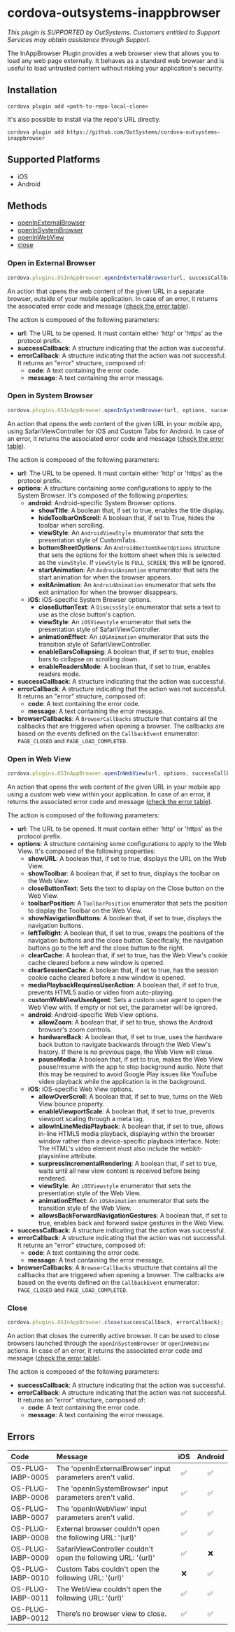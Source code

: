 # cordova-outsystems-inappbrowser

*This plugin is SUPPORTED by OutSystems. Customers entitled to Support Services may obtain assistance through Support.*

The InAppBrowser Plugin provides a web browser view that allows you to load any web page externally. It behaves as a standard web browser and is useful to load untrusted content without risking your application's security.

## Installation

```console
cordova plugin add <path-to-repo-local-clone>
```

It's also possible to install via the repo's URL directly.

```console
cordova plugin add https://github.com/OutSystems/cordova-outsystems-inappbrowser
```

## Supported Platforms

- iOS
- Android

## Methods

* [openInExternalBrowser](#open-in-external-browser)
* [openInSystemBrowser](#open-in-system-browser)
* [openInWebView](#open-in-webview)
* [close](#close)

### Open in External Browser

```js
cordova.plugins.OSInAppBrowser.openInExternalBrowser(url, successCallback, errorCallback);
````

An action that opens the web content of the given URL in a separate browser, outside of your mobile application. 
In case of an error, it returns the associated error code and message ([check the error table](#errors)).

The action is composed of the following parameters:

- **url**: The URL to be opened. It must contain either 'http' or 'https' as the protocol prefix.
- **successCallback**: A structure indicating that the action was successful.
- **errorCallback**: A structure indicating that the action was not successful. It returns an "error" structure, composed of:
	- **code**: A text containing the error code.
	- **message**: A text containing the error message.

### Open in System Browser

```js
cordova.plugins.OSInAppBrowser.openInSystemBrowser(url, options, successCallback, errorCallback, browserCallbacks);
```

An action that opens the web content of the given URL in your mobile app, using SafariViewController for iOS and Custom Tabs for Android.
In case of an error, it returns the associated error code and message ([check the error table](#errors)).

The action is composed of the following parameters:

- **url**: The URL to be opened. It must contain either 'http' or 'https' as the protocol prefix.
- **options**: A structure containing some configurations to apply to the System Browser. It's composed of the following properties:
	- **android**: Android-specific System Browser options.
		- **showTitle**: A boolean that, if set to true, enables the title display.
		- **hideToolbarOnScroll**: A boolean that, if set to True, hides the toolbar when scrolling.
		- **viewStyle**: An `AndroidViewStyle` enumerator that sets the presentation style of CustomTabs.
		- **bottomSheetOptions**: An `AndroidBottomSheetOptions` structure that sets the options for the bottom sheet when this is selected as the `viewStyle`. If `viewStyle` is `FULL_SCREEN`, this will be ignored.
		- **startAnimation**: An `AndroidAnimation` enumerator that sets the start animation for when the browser appears.
		- **exitAnimation**: An `AndroidAnimation` enumerator that sets the exit animation for when the browser disappears.
	- **iOS**: iOS-specific System Browser options.
		- **closeButtonText**: A `DismissStyle` enumerator that sets a text to use as the close button's caption.
		- **viewStyle**: An `iOSViewstyle` enumerator that sets the presentation style of SafariViewController.
		- **animationEffect**: An `iOSAnimation` enumerator that sets the transition style of SafariViewController.
		- **enableBarsCollapsing**: A boolean that, if set to true, enables bars to collapse on scrolling down.
		- **enableReadersMode**: A boolean that, if set to true, enables readers mode.
- **successCallback**: A structure indicating that the action was successful.
- **errorCallback**: A structure indicating that the action was not successful. It returns an "error" structure, composed of:
	- **code**: A text containing the error code.
	- **message**: A text containing the error message.
- **browserCallbacks**: A `BrowserCallbacks` structure that contains all the callbacks that are triggered when opening a browser. The callbacks are based on the events defined on the `CallbackEvent` enumerator: `PAGE_CLOSED` and `PAGE_LOAD_COMPLETED`.

### Open in Web View

```js
cordova.plugins.OSInAppBrowser.openInWebView(url, options, successCallback, errorCallback, browserCallbacks);
```

An action that opens the web content of the given URL in your mobile app using a custom web view within your application.
In case of an error, it returns the associated error code and message ([check the error table](#errors)).

The action is composed of the following parameters:

- **url**: The URL to be opened. It must contain either 'http' or 'https' as the protocol prefix.
- **options**: A structure containing some configurations to apply to the Web View. It's composed of the following properties:
	- **showURL**: A boolean that, if set to true, displays the URL on the Web View.
	- **showToolbar**: A boolean that, if set to true, displays the toolbar on the Web View.
	- **closeButtonText**: Sets the text to display on the Close button on the Web View.
	- **toolbarPosition**: A `ToolbarPosition` enumerator that sets the position to display the Toolbar on the Web View.
	- **showNavigationButtons**: A boolean that, if set to true, displays the navigation buttons.
	- **leftToRight**: A boolean that, if set to true, swaps the positions of the navigation buttons and the close button. Specifically, the navigation buttons go to the left and the close button to the right.
	- **clearCache**: A boolean that, if set to true, has the Web View's cookie cache cleared before a new window is opened.
	- **clearSessionCache**: A boolean that, if set to true, has the session cookie cache cleared before a new window is opened.
	- **mediaPlaybackRequiresUserAction**: A boolean that, if set to true, prevents HTML5 audio or video from auto-playing.
	- **customWebViewUserAgent**: Sets a custom user agent to open the Web View with. If empty or not set, the parameter will be ignored.
	- **android**: Android-specific Web View options.
		- **allowZoom**: A boolean that, if set to true, shows the Android browser's zoom controls.
		- **hardwareBack**: A boolean that, if set to true, uses the hardware back button to navigate backwards through the Web View's history. If there is no previous page, the Web View will close.
		- **pauseMedia**: A boolean that, if set to true, makes the Web View pause/resume with the app to stop background audio. Note that this may be required to avoid Google Play issues like YouTube video playback while the application is in the background.
	- **iOS**: iOS-specific Web View options.
		- **allowOverScroll**:  A boolean that, if set to true, turns on the Web View bounce property.
		- **enableViewportScale**: A boolean that, if set to true, prevents viewport scaling through a meta tag.
		- **allowInLineMediaPlayback**: A boolean that, if set to true, allows in-line HTML5 media playback, displaying within the browser window rather than a device-specific playback interface. Note: The HTML's video element must also include the webkit-playsinline attribute.
		- **surpressIncrementalRendering**: A boolean that, if set to true, waits until all new view content is received before being rendered.
		- **viewStyle**: An `iOSViewstyle` enumerator that sets the presentation style of the Web View.
		- **animationEffect**: An `iOSAnimation` enumerator that sets the transition style of the Web View.
		- **allowsBackForwardNavigationGestures**:  A boolean that, if set to true, enables back and forward swipe gestures in the Web View.
- **successCallback**: A structure indicating that the action was successful.
- **errorCallback**: A structure indicating that the action was not successful. It returns an "error" structure, composed of:
	- **code**: A text containing the error code.
	- **message**: A text containing the error message.
- **browserCallbacks**: A `BrowserCallbacks` structure that contains all the callbacks that are triggered when opening a browser. The callbacks are based on the events defined on the `CallbackEvent` enumerator: `PAGE_CLOSED` and `PAGE_LOAD_COMPLETED`.

### Close

```js
cordova.plugins.OSInAppBrowser.close(successCallback, errorCallback);
```

An action that closes the currently active browser. It can be used to close browsers launched through the `openInSystemBrowser` or `openInWebView` actions.
In case of an error, it returns the associated error code and message ([check the error table](#errors)).

The action is composed of the following parameters:

- **successCallback**: A structure indicating that the action was successful.
- **errorCallback**: A structure indicating that the action was not successful. It returns an "error" structure, composed of:
	- **code**: A text containing the error code.
	- **message**: A text containing the error message.

## Errors

|Code|Message|iOS|Android|
|:-|:-|:-:|:-:|
|OS-PLUG-IABP-0005|The 'openInExternalBrowser' input parameters aren't valid.|:white_check_mark:|:white_check_mark:|
|OS-PLUG-IABP-0006|The 'openInSystemBrowser' input parameters aren't valid.|:white_check_mark:|:white_check_mark:|
|OS-PLUG-IABP-0007|The 'openInWebView' input parameters aren't valid.|:white_check_mark:|:white_check_mark:|
|OS-PLUG-IABP-0008|External browser couldn't open the following URL: '\(url)'|:white_check_mark:|:white_check_mark:|
|OS-PLUG-IABP-0009|SafariViewController couldn't open the following URL: '\(url)'|:white_check_mark:|:x:|
|OS-PLUG-IABP-0010|Custom Tabs couldn't open the following URL: '\(url)'|:x:|:white_check_mark:|
|OS-PLUG-IABP-0011|The WebView couldn't open the following URL: '\(url)'|:white_check_mark:|:white_check_mark:|
|OS-PLUG-IABP-0012|There’s no browser view to close.|:white_check_mark:|:white_check_mark:|